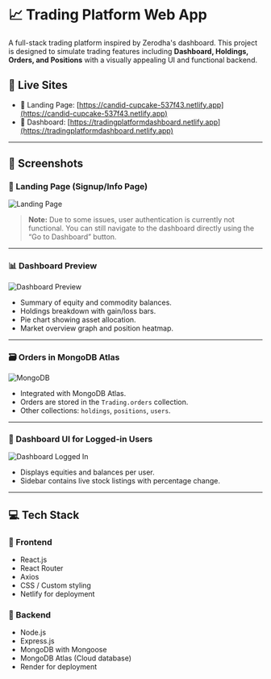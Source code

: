 # 📈 Trading Platform Web App

A full-stack trading platform inspired by Zerodha's dashboard. This project is designed to simulate trading features including **Dashboard, Holdings, Orders, and Positions** with a visually appealing UI and functional backend.

## 🔗 Live Sites

- 🔹 Landing Page: [https://candid-cupcake-537f43.netlify.app](https://candid-cupcake-537f43.netlify.app)
- 🔹 Dashboard: [https://tradingplatformdashboard.netlify.app](https://tradingplatformdashboard.netlify.app)

---

## 📸 Screenshots

### 🔐 Landing Page (Signup/Info Page)
![Landing Page](./screenshots/landing-page.png)

> **Note:** Due to some issues, user authentication is currently not functional. You can still navigate to the dashboard directly using the “Go to Dashboard” button.

---

### 📊 Dashboard Preview
![Dashboard Preview](./screenshots/dashboard-preview.png)

- Summary of equity and commodity balances.
- Holdings breakdown with gain/loss bars.
- Pie chart showing asset allocation.
- Market overview graph and position heatmap.

---

### 🗃️ Orders in MongoDB Atlas
![MongoDB](./screenshots/mongodb-orders.png)

- Integrated with MongoDB Atlas.
- Orders are stored in the `Trading.orders` collection.
- Other collections: `holdings`, `positions`, `users`.

---

### 👤 Dashboard UI for Logged-in Users
![Dashboard Logged In](./screenshots/user-dashboard.png)

- Displays equities and balances per user.
- Sidebar contains live stock listings with percentage change.

---

## 💻 Tech Stack

### 🧩 Frontend
- React.js
- React Router
- Axios
- CSS / Custom styling
- Netlify for deployment

### 🧠 Backend
- Node.js
- Express.js
- MongoDB with Mongoose
- MongoDB Atlas (Cloud database)
- Render for deployment


